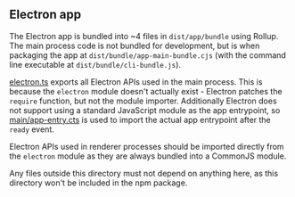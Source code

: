 Electron app
---

The Electron app is bundled into ~4 files in `dist/app/bundle` using Rollup. The main process code is not bundled for development, but is when packaging the app at `dist/bundle/app-main-bundle.cjs` (with the command line executable at `dist/bundle/cli-bundle.js`).

[electron.ts](electron.ts) exports all Electron APIs used in the main process. This is because the `electron` module doesn't actually exist - Electron patches the `require` function, but not the module importer. Additionally Electron does not support using a standard JavaScript module as the app entrypoint, so [main/app-entry.cts](main/app-entry.cts) is used to import the actual app entrypoint after the `ready` event.

Electron APIs used in renderer processes should be imported directly from the `electron` module as they are always bundled into a CommonJS module.

Any files outside this directory must not depend on anything here, as this directory won't be included in the npm package.
